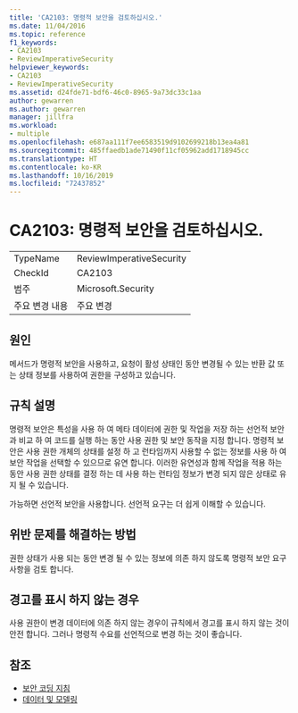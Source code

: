 ```yaml
---
title: 'CA2103: 명령적 보안을 검토하십시오.'
ms.date: 11/04/2016
ms.topic: reference
f1_keywords:
- CA2103
- ReviewImperativeSecurity
helpviewer_keywords:
- CA2103
- ReviewImperativeSecurity
ms.assetid: d24fde71-bdf6-46c0-8965-9a73dc33c1aa
author: gewarren
ms.author: gewarren
manager: jillfra
ms.workload:
- multiple
ms.openlocfilehash: e687aa111f7ee6583519d9102699218b13ea4a81
ms.sourcegitcommit: 485ffaedb1ade71490f11cf05962add1718945cc
ms.translationtype: HT
ms.contentlocale: ko-KR
ms.lasthandoff: 10/16/2019
ms.locfileid: "72437852"
---
```

# <a name="ca2103-review-imperative-security"></a>CA2103: 명령적 보안을 검토하십시오.

|||
|-|-|
|TypeName|ReviewImperativeSecurity|
|CheckId|CA2103|
|범주|Microsoft.Security|
|주요 변경 내용|주요 변경|

## <a name="cause"></a>원인

메서드가 명령적 보안을 사용하고, 요청이 활성 상태인 동안 변경될 수 있는 반환 값 또는 상태 정보를 사용하여 권한을 구성하고 있습니다.

## <a name="rule-description"></a>규칙 설명

명령적 보안은 특성을 사용 하 여 메타 데이터에 권한 및 작업을 저장 하는 선언적 보안과 비교 하 여 코드를 실행 하는 동안 사용 권한 및 보안 동작을 지정 합니다. 명령적 보안은 사용 권한 개체의 상태를 설정 하 고 런타임까지 사용할 수 없는 정보를 사용 하 여 보안 작업을 선택할 수 있으므로 유연 합니다. 이러한 유연성과 함께 작업을 적용 하는 동안 사용 권한 상태를 결정 하는 데 사용 하는 런타임 정보가 변경 되지 않은 상태로 유지 될 수 있습니다.

가능하면 선언적 보안을 사용합니다. 선언적 요구는 더 쉽게 이해할 수 있습니다.

## <a name="how-to-fix-violations"></a>위반 문제를 해결하는 방법

권한 상태가 사용 되는 동안 변경 될 수 있는 정보에 의존 하지 않도록 명령적 보안 요구 사항을 검토 합니다.

## <a name="when-to-suppress-warnings"></a>경고를 표시 하지 않는 경우

사용 권한이 변경 데이터에 의존 하지 않는 경우이 규칙에서 경고를 표시 하지 않는 것이 안전 합니다. 그러나 명령적 수요를 선언적으로 변경 하는 것이 좋습니다.

## <a name="see-also"></a>참조

- [보안 코딩 지침](/dotnet/standard/security/secure-coding-guidelines)
- [데이터 및 모델링](/dotnet/framework/data/index)
